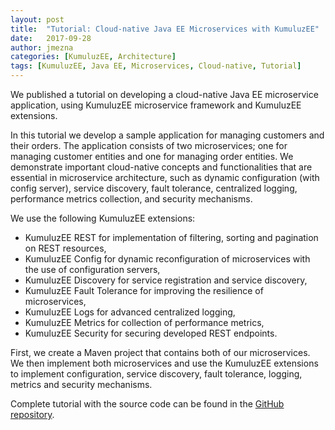 ```yaml
---
layout: post
title:  "Tutorial: Cloud-native Java EE Microservices with KumuluzEE"
date:   2017-09-28
author: jmezna
categories: [KumuluzEE, Architecture]
tags: [KumuluzEE, Java EE, Microservices, Cloud-native, Tutorial]
---
```


We published a tutorial on developing a cloud-native Java EE microservice application, using KumuluzEE microservice
framework and KumuluzEE extensions.

In this tutorial we develop a sample application for managing customers and their orders. The application consists of
two microservices; one for managing customer entities and one for managing order entities. We demonstrate important
cloud-native concepts and functionalities that are essential in microservice architecture, such as dynamic configuration
(with config server), service discovery, fault tolerance, centralized logging, performance metrics collection, and
security mechanisms.

<!--more-->

We use the following KumuluzEE extensions:
- KumuluzEE REST for implementation of filtering, sorting and pagination on REST resources,
- KumuluzEE Config for dynamic reconfiguration of microservices with the use of configuration servers,
- KumuluzEE Discovery for service registration and service discovery,
- KumuluzEE Fault Tolerance for improving the resilience of microservices,
- KumuluzEE Logs for advanced centralized logging,
- KumuluzEE Metrics for collection of performance metrics,
- KumuluzEE Security for securing developed REST endpoints.

First, we create a Maven project that contains both of our microservices. We then implement both microservices and use
the KumuluzEE extensions to implement configuration, service discovery, fault tolerance, logging, metrics and security
mechanisms.

Complete tutorial with the source code can be found in the [GitHub repository](https://github.com/kumuluz/kumuluzee-samples/tree/master/tutorial-microservice-config-discovery-faulttolerance-logs-metrics-security).